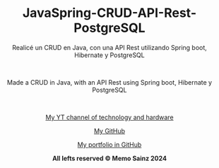 <div align="center">

# JavaSpring-CRUD-API-Rest-PostgreSQL
Realicé un CRUD en Java, con una API Rest utilizando Spring boot, Hibernate y PostgreSQL

<br>

Made a CRUD in Java, with an API Rest using Spring boot, Hibernate y PostgreSQL 

<br>


[My YT channel of technology and hardware](https://www.youtube.com/@tioalex-px)

[My GitHub](https://github.com/MemoSainz)

[My portfolio in GitHub](https://github.com/MemoSainz/Portfolio)


<div align="center"> 
<b> All lefts reserved 	&#169; Memo Sainz 2024 </b>
</div>

